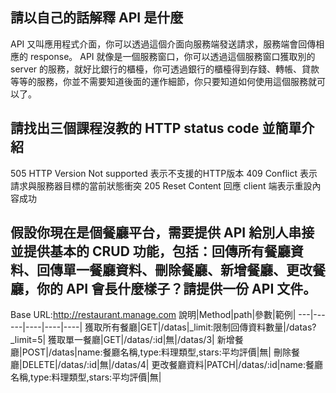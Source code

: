 ## 請以自己的話解釋 API 是什麼

API 又叫應用程式介面，你可以透過這個介面向服務端發送請求，服務端會回傳相應的 response。
API 就像是一個服務窗口，你可以透過這個服務窗口獲取別的 server 的服務，就好比銀行的櫃檯，你可透過銀行的櫃檯得到存錢、轉帳、貸款等等的服務，你並不需要知道後面的運作細節，你只要知道如何使用這個服務就可以了。


## 請找出三個課程沒教的 HTTP status code 並簡單介紹

505 HTTP Version Not supported 表示不支援的HTTP版本
409 Conflict 表示請求與服務器目標的當前狀態衝突
205 Reset Content 回應 client 端表示重設內容成功


## 假設你現在是個餐廳平台，需要提供 API 給別人串接並提供基本的 CRUD 功能，包括：回傳所有餐廳資料、回傳單一餐廳資料、刪除餐廳、新增餐廳、更改餐廳，你的 API 會長什麼樣子？請提供一份 API 文件。

Base URL:http://restaurant.manage.com 
說明|Method|path|參數|範例|
---|------|----|----|----|
獲取所有餐廳|GET|/datas|_limit:限制回傳資料數量|/datas?_limit=5|
獲取單一餐廳|GET|/datas/:id|無|/datas/3|
新增餐廳|POST|/datas|name:餐廳名稱,type:料理類型,stars:平均評價|無|
刪除餐廳|DELETE|/datas/:id|無|/datas/4|
更改餐廳資料|PATCH|/datas/:id|name:餐廳名稱,type:料理類型,stars:平均評價|無|
